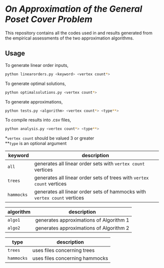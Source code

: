 # *On Approximation of the General Poset Cover Problem*

This repository contains all the codes used in and results generated from the empirical assessments
of the two approximation algorithms.

## Usage

To generate linear order inputs,
```bash
python linearorders.py <keyword> <vertex count*>
```

To generate optimal solutions,
```bash
python optimalsolutions.py <vertex count*>
```

To generate approximations,
```bash
python tests.py <algorithm> <vertex count*> <type**>
```

To compile results into .csv files,
```bash
python analysis.py <vertex count*> <type**>
```

*`vertex count` should be valued 3 or greater  
**`type` is an optional argument  

| keyword | description |
| ------- | ----------- |
| `all` | generates all linear order sets with `vertex count` vertices |
| `trees` | generates all linear order sets of trees with `vertex count` vertices |
| `hammocks ` | generates all linear order sets of hammocks with `vertex count` vertices |

| algorithm | description |
| --------- | ----------- |
| `algo1` | generates approximations of Algorithm 1 |
| `algo2` | generates approximations of Algorithm 2 |

| type | description |
| ---- | ----------- |
| `trees` | uses files concerning trees |
| `hammocks` | uses files concerning hammocks |